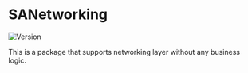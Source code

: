 # SANetworking

![Version](https://img.shields.io/github/v/tag/stefandric/SANetworking?label=version&style=plastic)

This is a package that supports networking layer without any business logic.

